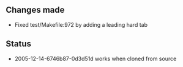 ## Changes made

* Fixed test/Makefile:972 by adding a leading hard tab

## Status

* 2005-12-14-6746b87-0d3d51d works when cloned from source

